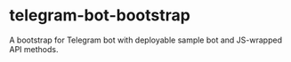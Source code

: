 # telegram-bot-bootstrap
A bootstrap for Telegram bot with deployable sample bot and JS-wrapped API methods.
